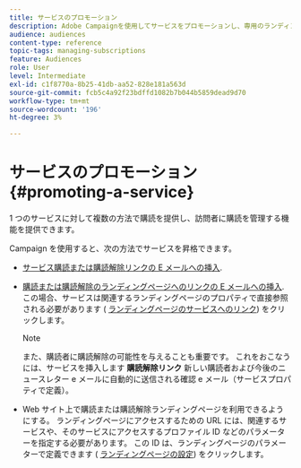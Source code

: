 ```yaml
---
title: サービスのプロモーション
description: Adobe Campaignを使用してサービスをプロモーションし、専用のランディングページ、E メール、または Web サイト上で直接顧客を惹きつけます。
audience: audiences
content-type: reference
topic-tags: managing-subscriptions
feature: Audiences
role: User
level: Intermediate
exl-id: c1f8770a-8b25-41db-aa52-828e181a563d
source-git-commit: fcb5c4a92f23bdffd1082b7b044b5859dead9d70
workflow-type: tm+mt
source-wordcount: '196'
ht-degree: 3%

---
```


# サービスのプロモーション{#promoting-a-service}

1 つのサービスに対して複数の方法で購読を提供し、訪問者に購読を管理する機能を提供できます。

Campaign を使用すると、次の方法でサービスを昇格できます。

* [サービス購読または購読解除リンクの E メールへの挿入](../../designing/using/links.md#inserting-a-link).

* [購読または購読解除のランディングページへのリンクの E メールへの挿入](../../designing/using/links.md). この場合、サービスは関連するランディングページのプロパティで直接参照される必要があります ( [ランディングページのサービスへのリンク](../../channels/using/configuring-landing-page.md#linking-a-landing-page-to-a-service)) をクリックします。

  >[!NOTE]
  >
  >また、購読者に購読解除の可能性を与えることも重要です。 これをおこなうには、サービスを挿入します <b>購読解除リンク</b> 新しい購読者および今後のニュースレター e メールに自動的に送信される確認 e メール（サービスプロパティで定義）。

* Web サイト上で購読または購読解除ランディングページを利用できるようにする。 ランディングページにアクセスするための URL には、関連するサービスや、そのサービスにアクセスするプロファイル ID などのパラメーターを指定する必要があります。 この ID は、ランディングページのパラメーターで定義できます ( [ランディングページの設定](../../channels/using/configuring-landing-page.md)) をクリックします。
